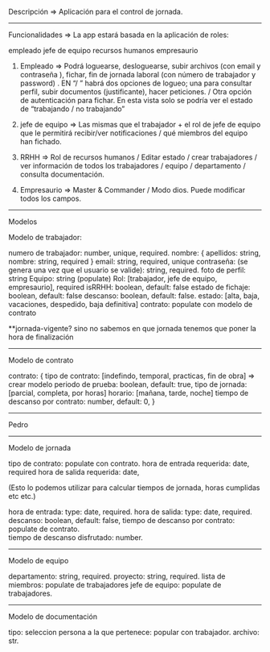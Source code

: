 Descripción => Aplicación para el control de jornada. 


------------------------------------------------------------------


Funcionalidades => La app estará basada en la aplicación de roles: 

empleado
jefe de equipo
recursos humanos
empresaurio



1. Empleado => Podrá loguearse, desloguearse, subir archivos  (con email y contraseña ), fichar, fin de jornada laboral (con número de trabajador y password) . EN “/ ” habrá dos opciones de logueo; una para consultar perfil, subir documentos (justificante), hacer peticiones. / Otra opción de autenticación para fichar. En esta vista solo se podría ver el estado de “trabajando / no trabajando”

2. jefe de equipo =>  Las mismas que el trabajador + el rol de jefe de equipo que le permitirá recibir/ver notificaciones / qué miembros del equipo han fichado.

3. RRHH => Rol de recursos humanos / Editar estado / crear trabajadores / ver información de todos los trabajadores / equipo / departamento / consulta documentación. 

4. Empresaurio => Master & Commander / Modo dios. Puede modificar todos los campos. 



-----------------------------------------------

Modelos 


Modelo de trabajador: 

numero de trabajador: number, unique, required. 
nombre: {
	apellidos: string, 
nombre: string, required 
} 
email: string, required, unique
contraseña: (se genera una vez que el usuario se valide): string, required. 
foto de perfil: string
Equipo: string (populate)
Rol: [trabajador, jefe de equipo, empresaurio], required
isRRHH: boolean, default: false
estado de fichaje: boolean, default: false
descanso: boolean, default: false.
estado: [alta, baja, vacaciones, despedido, baja definitiva]
contrato: populate con modelo de contrato

**jornada-vigente? sino no sabemos en que jornada tenemos que poner la hora de finalización

------------------------------------------
Modelo de contrato

contrato: {
	tipo de contrato: [indefindo, temporal, practicas, fin de obra] => crear modelo	
	periodo de prueba: boolean, default: true, 
	tipo de jornada: [parcial, completa, por horas]
	horario: [mañana, tarde, noche]
	tiempo de descanso por contrato: number, default: 0,
}


--------------------------------------------


Pedro


------------------------------------------
Modelo de jornada 
 

tipo de contrato: populate con contrato. 
hora de entrada requerida: date, required
hora de salida requerida: date,

(Esto lo podemos utilizar para calcular tiempos de jornada, horas cumplidas etc etc.)

hora de entrada: type: date, required. 
hora de salida: type: date, required. 
descanso: boolean, default: false,
tiempo de descanso por contrato: populate de contrato.  
tiempo de descanso disfrutado: number. 

-----------------------------
Modelo de equipo

departamento: string, required. 
proyecto: string, required.
lista de miembros: populate de trabajadores
jefe de equipo: populate de trabajadores. 

------------------------------------

Modelo de documentación

tipo: seleccion 
persona a la que pertenece: popular con trabajador. 
archivo: str. 
